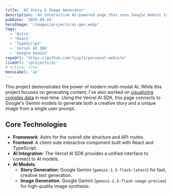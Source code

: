 ```yaml
---
title: 'AI Story & Image Generator'
description: 'An interactive AI-powered page that uses Google Gemini to generate creative stories and images from a single prompt.'
pubDate: '2025-09-24'
heroImage: '/images/projects/ai-gen.webp'
tags:
  - 'Astro'
  - 'React'
  - 'TypeScript'
  - 'Vercel AI SDK'
  - 'Google Gemini'
repoUrl: 'https://github.com/fysp11/personal-website'
liveUrl: '/projects/ai'
# active: true
menuLabel: 'ai'
---
```


This project demonstrates the power of modern multi-modal AI. While this project focuses on generating content, I've also worked on [visualizing complex data](/projects/data) in real-time. Using the Vercel AI SDK, this page connects to Google's Gemini models to generate both a creative story and a unique image from a single user prompt.

## Core Technologies

- **Framework**: Astro for the overall site structure and API routes.
- **Frontend**: A client-side interactive component built with React and TypeScript.
- **AI Integration**: The Vercel AI SDK provides a unified interface to connect to AI models.
- **AI Models**:
    - **Story Generation**: Google Gemini (`gemini-1.5-flash-latest`) for fast, creative text generation.
    - **Image Generation**: Google Gemini (`gemini-2.5-flash-image-preview`) for high-quality image synthesis.



